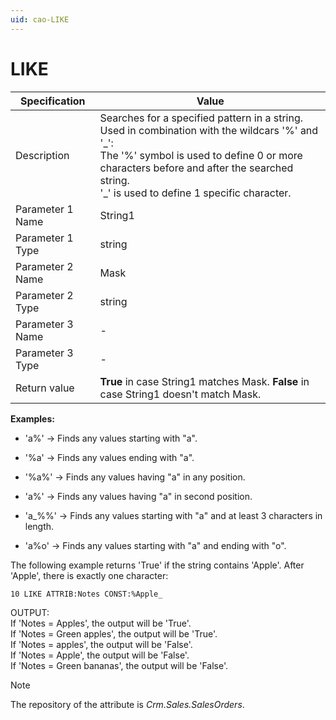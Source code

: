```yaml
---
uid: cao-LIKE
---
```


# LIKE 

| Specification         | Value                                                        |
| --------------------- | ------------------------------------------------------------ |
| Description           | Searches for a specified pattern in a string. Used in combination with the wildcars '%' and '\_': <br/> The '%' symbol is used to define 0 or more characters before and after the searched string. <br/> '\_' is used to define 1 specific character.          |
| Parameter 1 Name      | String1                                                       |
| Parameter 1 Type      | string                                    |
| Parameter 2 Name      | Mask                                                          |
| Parameter 2 Type      | string                                                          |
| Parameter 3 Name      | -                                                            |
| Parameter 3 Type      | -                                                            |
| Return value          | **True** in case String1 matches Mask. **False** in case String1 doesn't match Mask.                                                         |


**Examples:**


- 'a%' → Finds any values starting with "a".

- '%a' → Finds any values ending with "a".

- '%a%' → Finds any values having "a" in any position.

- 'a%' → Finds any values having "a" in second position.

- 'a_%%' → Finds any values starting with "a" and at least 3 characters in length.

- 'a%o' → Finds any values starting with "a" and ending with "o".


The following example returns 'True' if the string contains 'Apple'. After 'Apple', there is exactly one character:

```
10 LIKE ATTRIB:Notes CONST:%Apple_
```

OUTPUT: 
<br/> If 'Notes = Apples', the output will be 'True'.
<br/> If 'Notes = Green apples', the output will be 'True'.
<br/> If 'Notes = apples', the output will be 'False'.
<br/> If 'Notes = Apple', the output will be 'False'.
<br/> If 'Notes = Green bananas', the output will be 'False'.


> [!NOTE] 
> 
> The repository of the attribute is *Crm.Sales.SalesOrders*.

